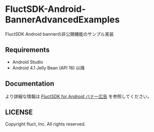 # FluctSDK-Android-BannerAdvancedExamples
FluctSDK Android bannerの非公開機能のサンプル実装

## Requirements
- Android Studio
- Android 4.1 Jelly Bean (API 16) 以降

## Documentation
より詳細な情報は [FluctSDK for Android バナー広告](https://voyagegroup.github.io/FluctSDK-Doc/#/fluctsdk-android/banner) を参照してください。

## LICENSE
Copyright fluct, Inc. All rights reserved.
